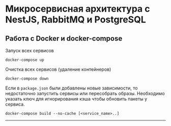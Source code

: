 # Микросервисная архитектура с NestJS, RabbitMQ и PostgreSQL


## Работа с Docker и docker-compose

Запуск всех сервисов 
```
docker-compose up
```

Очистка всех сервисов (удаление контейнеров) 
```
docker-compose down
```

Если в `package.json` были добавлены новые зависимости, то недостаточно запустить сервисы или пересобрать образы. Необходимо указать ключ для игнорирования кэша чтобы обновить пакеты у сервиса.
```
docker-compose build --no-cache [<service_name>..]
```

---


